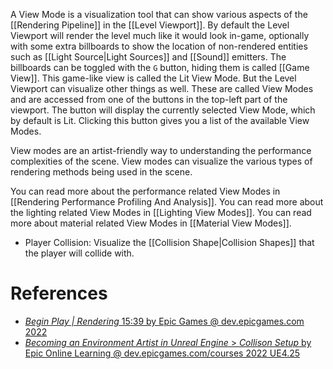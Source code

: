 A View Mode is a visualization tool that can show various aspects of the [[Rendering Pipeline]] in the [[Level Viewport]].
By default the Level Viewport will render the level much like it would look in-game, optionally with some extra billboards to show the location of non-rendered entities such as [[Light Source|Light Sources]] and [[Sound]] emitters.
The billboards can be toggled with the `G` button, hiding them is called [[Game View]].
This game-like view is called the Lit View Mode.
But the Level Viewport can visualize other things as well.
These are called View Modes and are accessed from one of the buttons in the top-left part of the viewport.
The button will display the currently selected View Mode, which by default is Lit.
Clicking this button gives you a list of the available View Modes.

View modes are an artist-friendly way to understanding the performance complexities of the scene.
View modes can visualize the various types of rendering methods being used in the scene.

You can read more about the performance related View Modes in [[Rendering Performance Profiling And Analysis]].
You can read more about the lighting related View Modes in [[Lighting View Modes]].
You can read more about material related View Modes in [[Material View Modes]].

- Player Collision: Visualize the [[Collision Shape|Collision Shapes]] that the player will collide with.

# References

- [_Begin Play | Rendering_ 15:39 by Epic Games @ dev.epicgames.com 2022](https://dev.epicgames.com/community/learning/tutorials/vyZ1/unreal-engine-begin-play-rendering)
- [_Becoming an Environment Artist in Unreal Engine_ > _Collison Setup_ by Epic Online Learning @ dev.epicgames.com/courses 2022 UE4.25](https://dev.epicgames.com/community/learning/courses/Gm/becoming-an-environment-artist-in-unreal-engine/jMJ/unreal-engine-collison-setup)
